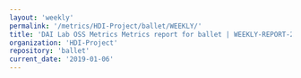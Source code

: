 ```yaml
---
layout: 'weekly'
permalink: '/metrics/HDI-Project/ballet/WEEKLY/'
title: 'DAI Lab OSS Metrics Metrics report for ballet | WEEKLY-REPORT-2019-01-06'
organization: 'HDI-Project'
repository: 'ballet'
current_date: '2019-01-06'
---
```

